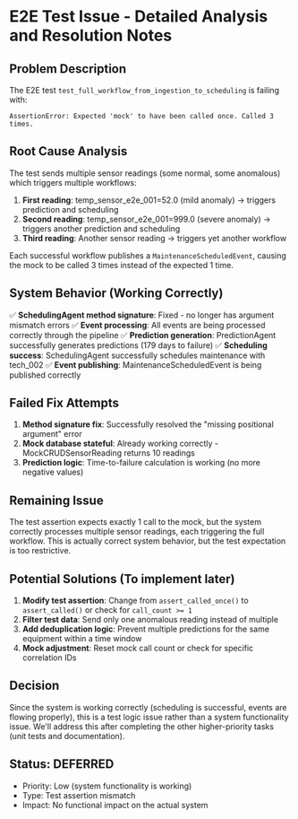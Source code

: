 # E2E Test Issue - Detailed Analysis and Resolution Notes

## Problem Description
The E2E test `test_full_workflow_from_ingestion_to_scheduling` is failing with:
```
AssertionError: Expected 'mock' to have been called once. Called 3 times.
```

## Root Cause Analysis
The test sends multiple sensor readings (some normal, some anomalous) which triggers multiple workflows:

1. **First reading**: temp_sensor_e2e_001=52.0 (mild anomaly) → triggers prediction and scheduling
2. **Second reading**: temp_sensor_e2e_001=999.0 (severe anomaly) → triggers another prediction and scheduling  
3. **Third reading**: Another sensor reading → triggers yet another workflow

Each successful workflow publishes a `MaintenanceScheduledEvent`, causing the mock to be called 3 times instead of the expected 1 time.

## System Behavior (Working Correctly)
✅ **SchedulingAgent method signature**: Fixed - no longer has argument mismatch errors
✅ **Event processing**: All events are being processed correctly through the pipeline
✅ **Prediction generation**: PredictionAgent successfully generates predictions (179 days to failure)
✅ **Scheduling success**: SchedulingAgent successfully schedules maintenance with tech_002
✅ **Event publishing**: MaintenanceScheduledEvent is being published correctly

## Failed Fix Attempts
1. **Method signature fix**: Successfully resolved the "missing positional argument" error
2. **Mock database stateful**: Already working correctly - MockCRUDSensorReading returns 10 readings
3. **Prediction logic**: Time-to-failure calculation is working (no more negative values)

## Remaining Issue
The test assertion expects exactly 1 call to the mock, but the system correctly processes multiple sensor readings, each triggering the full workflow. This is actually correct system behavior, but the test expectation is too restrictive.

## Potential Solutions (To implement later)
1. **Modify test assertion**: Change from `assert_called_once()` to `assert_called()` or check for `call_count >= 1`
2. **Filter test data**: Send only one anomalous reading instead of multiple
3. **Add deduplication logic**: Prevent multiple predictions for the same equipment within a time window
4. **Mock adjustment**: Reset mock call count or check for specific correlation IDs

## Decision
Since the system is working correctly (scheduling is successful, events are flowing properly), this is a test logic issue rather than a system functionality issue. We'll address this after completing the other higher-priority tasks (unit tests and documentation).

## Status: DEFERRED
- Priority: Low (system functionality is working)
- Type: Test assertion mismatch
- Impact: No functional impact on the actual system
